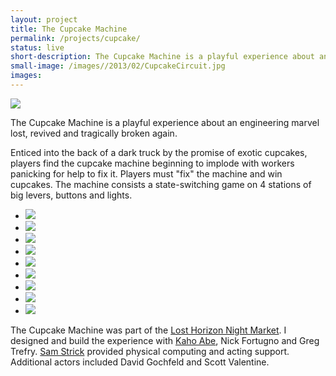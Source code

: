 ```yaml
---
layout: project
title: The Cupcake Machine
permalink: /projects/cupcake/
status: live
short-description: The Cupcake Machine is a playful experience about an engineering marvel lost, revived and tragically broken again.
small-image: /images//2013/02/CupcakeCircuit.jpg
images:
---
```


<img src="{{ site.baseurl }}/images//2013/02/Screen-Shot-2013-02-09-at-12.54.36-AM.jpg"  />

The Cupcake Machine is a playful experience about an engineering marvel lost, revived and tragically broken again. 

Enticed into the back of a dark truck by the promise of exotic cupcakes, players find the cupcake machine beginning to implode with workers panicking for help to fix it. Players must "fix" the machine and win cupcakes. The machine consists a state-switching game on 4 stations of big levers, buttons and lights. 

<ul class="medium-block-grid-1 large-block-grid-2">

<li>
<img src="{{ site.baseurl }}/images//2013/02/CupcakeCircuit.jpg" />
</li>

<li>
<img  src="{{ site.baseurl }}/images//2013/02/IMG_3794.jpg"  />
</li>

<li>
<img src="{{ site.baseurl }}/images//2013/02/IMG_3797.jpg"  />
</li>

<li>
<img c src="{{ site.baseurl }}/images//2013/02/IMG_3800.jpg"  />
</li>

<li>
<img  src="{{ site.baseurl }}/images//2013/02/IMG_3837.jpg"  />
</li>

<li>
<img  src="{{ site.baseurl }}/images//2013/02/Screen-Shot-2013-02-09-at-1.03.31-AM.jpg"  />
</li>

<li>
<img  src="{{ site.baseurl }}/images//2013/02/Screen-Shot-2013-02-09-at-1.14.14-AM.jpg"  />
</li>

<li>
<img src="{{ site.baseurl }}/images//2013/02/Screen-Shot-2013-02-09-at-1.14.52-AM.jpg"  />
</li>

<li>
<img  src="{{ site.baseurl }}/images//2013/02/Screen-Shot-2013-02-09-at-1.13.22-AM.jpg"  />
</li>
</ul>


The Cupcake Machine was part of the <a href="http://www.nytimes.com/2011/04/24/arts/design/lost-horizon-night-market-brooklyns-theater-of-the-bizarre.html?pagewanted=all&_r=0" target="_blank">Lost Horizon Night Market</a>. I designed and build the experience with <a href="http://kahoabe.net/" target="_blank">Kaho Abe</a>, Nick Fortugno and Greg Trefry. <a href="http://www.imadethisthing.net/" target="_blank">Sam Strick</a> provided physical computing and acting support. Additional actors included David Gochfeld and Scott Valentine.